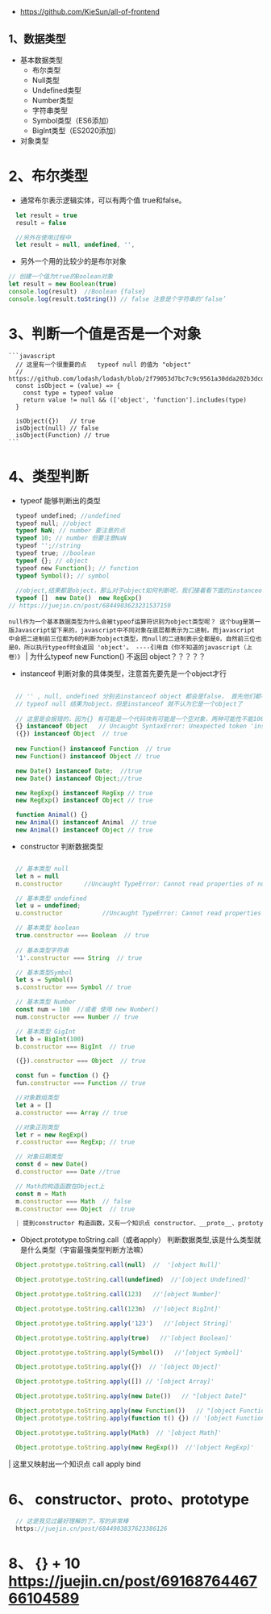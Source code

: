 - https://github.com/KieSun/all-of-frontend

## 1、数据类型
- 基本数据类型
  - 布尔类型
  - Null类型
  - Undefined类型
  - Number类型
  - 字符串类型
  - Symbol类型（ES6添加）
  - BigInt类型（ES2020添加）
- 对象类型

# 2、布尔类型
  - 通常布尔表示逻辑实体，可以有两个值 true和false。
  ```javascript
    let result = true
    result = false

    //另外在使用过程中
    let result = null, undefined, '', 
  ```
  - 另外一个用的比较少的是布尔对象
  ```javascript
  // 创建一个值为true的Boolean对象
  let result = new Boolean(true)
  console.log(result)  //Boolean {false}
  console.log(result.toString()) // false 注意是个字符串的‘false’
  ```
  

# 3、判断一个值是否是一个对象
    ```javascript
      // 这里有一个很重要的点   typeof null 的值为 "object"
      // https://github.com/lodash/lodash/blob/2f79053d7bc7c9c9561a30dda202b3dcd2b72b90/isObject.js
      const isObject = (value) => {
        const type = typeof value
        return value != null && (['object', 'function'].includes(type)
      }

      isObject({})   // true
      isObject(null) // false
      isObject(Function) // true
    ```

# 4、类型判断
- typeof 能够判断出的类型
```javascript
  typeof undefined; //undefined 
  typeof null; //object 
  typeof NaN; // number 要注意的点
  typeof 10; // number 但要注意NaN
  typeof '';//string 
  typeof true; //boolean
  typeof {}; // object 
  typeof new Function(); // function 
  typeof Symbol(); // symbol
  
  //object,结果都是object，那么对于object如何判断呢，我们接着看下面的instanceof
  typeof []  new Date()  new RegExp()   
// https://juejin.cn/post/6844903623231537159

```

`null作为一个基本数据类型为什么会被typeof运算符识别为object类型呢？
这个bug是第一版Javascript留下来的，javascript中不同对象在底层都表示为二进制，而javascript 中会把二进制前三位都为0的判断为object类型，而null的二进制表示全都是0，自然前三位也是0，所以执行typeof时会返回 'object'。
----引用自《你不知道的javascript（上卷）》`
| 为什么typeof new Function() 不返回 object？？？？？

- instanceof 判断对象的具体类型，注意首先要先是一个object才行
```javascript
  
  // '' , null, undefined 分别去instanceof object 都会是false， 首先他们都不是object，不能用于判断原始类型哟
  // typeof null 结果为object，但是instanceof 就不认为它是一个object了
  
  // 这里是会报错的，因为{} 有可能是一个代码块有可能是一个空对象，两种可能性不能100%的确定它就是一个对象
  {} instanceof Object   // Uncaught SyntaxError: Unexpected token 'instanceof' 
  ({}) instanceof Object  // true
  
  new Function() instanceof Function  // true 
  new Function() instanceof Object // true

  new Date() instanceof Date;  //true
  new Date() instanceof Object;//true

  new RegExp() instanceof RegExp // true
  new RegExp() instanceof Object // true

  function Animal() {}
  new Animal() instanceof Animal  // true
  new Animal() instanceof Object // true
```

- constructor 判断数据类型
  
```javascript

  // 基本类型 null
  let n = null
  n.constructor      //Uncaught TypeError: Cannot read properties of null (reading 'constructor')

  // 基本类型 undefined
  let u = undefined;
  u.constructor			  //Uncaught TypeError: Cannot read properties of null (reading 'constructor')

  // 基本类型 boolean
  true.constructor === Boolean  // true
  
  // 基本类型字符串
  '1'.constructor === String  // true

  // 基本类型Symbol
  let s = Symbol()
  s.constructor === Symbol // true

  // 基本类型 Number
  const num = 100  //或者 使用 new Number()
  num.constructor === Number // true

  // 基本类型 GigInt
  let b = BigInt(100)
  b.constructor === BigInt  // true

  ({}).constructor === Object  // true

  const fun = function () {}
  fun.constructor === Function // true

  //对象数组类型
  let a = []
  a.constructor === Array // true

  //对象正则类型
  let r = new RegExp()
  r.constructor === RegExp;	// true 

  // 对象日期类型
  const d = new Date()
  d.constructor === Date //true

  // Math的构造函数在Object上
  const m = Math
  m.constructor === Math  // false
  m.constructor === Object  // true

  | 提到constructor 构造函数，又有一个知识点 constructor、__proto__、prototype
```
- Object.prototype.toString.call（或者apply） 判断数据类型,该是什么类型就是什么类型（宇宙最强类型判断方法嘛）
```javascript
  Object.prototype.toString.call(null)  //  '[object Null]'

  Object.prototype.toString.call(undefined)  //'[object Undefined]'

  Object.prototype.toString.call(123)   //'[object Number]'

  Object.prototype.toString.call(123n)  //'[object BigInt]'

  Object.prototype.toString.apply('123')   //'[object String]'

  Object.prototype.toString.apply(true)   //'[object Boolean]'

  Object.prototype.toString.apply(Symbol())   //'[object Symbol]'

  Object.prototype.toString.apply({})  // '[object Object]'

  Object.prototype.toString.apply([]) // '[object Array]'

  Object.prototype.toString.apply(new Date())	// "[object Date]"

  Object.prototype.toString.apply(new Function())	// "[object Function]"
  Object.prototype.toString.apply(function t() {}) // '[object Function]'

  Object.prototype.toString.apply(Math)  // '[object Math]'

  Object.prototype.toString.apply(new RegExp())  //'[object RegExp]'

```
  | 这里又映射出一个知识点  call  apply bind
# 6、 constructor、__proto__、prototype
```javascript
  // 这是我见过最好理解的了，写的非常棒
  https://juejin.cn/post/6844903837623386126

```

# 8、 {} + 10 https://juejin.cn/post/6916876446766104589

